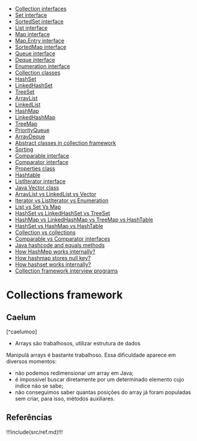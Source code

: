<ul>
    <li><a href="https://www.w3schools.blog/collection-interfaces-in-java">Collection interfaces</a></li>
    <li><a href="https://www.w3schools.blog/set-interface-in-java">Set interface</a></li>
    <li><a href="https://www.w3schools.blog/sortedset-interface-in-java">SortedSet interface</a></li>
    <li><a href="https://www.w3schools.blog/list-interface-in-java">List interface</a></li>
    <li><a href="https://www.w3schools.blog/map-interface-in-java">Map interface</a></li>
    <li><a href="https://www.w3schools.blog/map-entry-interface-in-java">Map.Entry interface</a></li>
    <li><a href="https://www.w3schools.blog/sortedmap-interface-in-java">SortedMap interface</a></li>
    <li><a href="https://www.w3schools.blog/queue-interface-in-java">Queue interface</a></li>
    <li><a href="https://www.w3schools.blog/deque-interface-in-java">Deque interface</a></li>
    <li><a href="https://www.w3schools.blog/enumeration-interface-in-java">Enumeration interface</a></li>
    <li><a href="https://www.w3schools.blog/collection-classes-in-java">Collection classes</a></li>
    <li><a href="https://www.w3schools.blog/hashset-in-java">HashSet</a></li>
    <li><a href="https://www.w3schools.blog/linkedhashset-in-java">LinkedHashSet</a></li>
    <li><a href="https://www.w3schools.blog/treeset-in-java">TreeSet</a></li>
    <li><a href="https://www.w3schools.blog/arraylist-in-java">ArrayList</a></li>
    <li><a href="https://www.w3schools.blog/linkedlist-in-java">LinkedList</a></li>
    <li><a href="https://www.w3schools.blog/hashmap-in-java">HashMap</a></li>
    <li><a href="https://www.w3schools.blog/linkedhashmap-in-java">LinkedHashMap</a></li>
    <li><a href="https://www.w3schools.blog/treemap-in-java">TreeMap</a></li>
    <li><a href="https://www.w3schools.blog/priorityqueue-in-java">PriorityQueue</a></li>
    <li><a href="https://www.w3schools.blog/arraydeque-in-java">ArrayDeque</a></li>
    <li><a href="https://www.w3schools.blog/abstract-classes-in-collection-framework">Abstract classes in collection
            framework</a></li>
    <li><a href="https://www.w3schools.blog/sorting-in-collection-framework">Sorting</a></li>
    <li><a href="https://www.w3schools.blog/comparable-interface-in-java">Comparable interface</a></li>
    <li><a href="https://www.w3schools.blog/comparator-interface-in-java">Comparator interface</a></li>
    <li><a href="https://www.w3schools.blog/properties-class-in-java">Properties class</a></li>
    <li><a href="https://www.w3schools.blog/hashtable-in-java">Hashtable</a></li>
    <li><a href="https://www.w3schools.blog/listiterator-interface-in-java">ListIterator interface</a></li>
    <li><a href="https://www.w3schools.blog/java-vector-class-example">Java Vector class</a></li>
    <li><a href="https://www.w3schools.blog/arraylist-linkedlist-vector-java">ArrayList vs LinkedList vs Vector</a></li>
    <li><a href="https://www.w3schools.blog/iterator-listiterator-enumeration-java">Iterator vs ListIterator vs
            Enumeration</a></li>
    <li><a href="https://www.w3schools.blog/list-set-map-java">List vs Set Vs Map</a></li>
    <li><a href="https://www.w3schools.blog/hashset-linkedhashset-treeset-java">HashSet vs LinkedHashSet vs TreeSet</a>
    </li>
    <li><a href="https://www.w3schools.blog/hashmap-linkedhashmap-treemap-hashtable-java">HashMap vs LinkedHashMap vs
            TreeMap vs HashTable</a></li>
    <li><a href="https://www.w3schools.blog/hashset-hashmap-hashtable-java">HashSet vs HashMap vs HashTable</a></li>
    <li><a href="https://www.w3schools.blog/collection-collections-java">Collection vs collections</a></li>
    <li><a href="https://www.w3schools.blog/comparable-comparator-java">Comparable vs Comparator interfaces</a></li>
    <li><a href="https://www.w3schools.blog/hashcode-equals-java">Java hashcode and equals methods</a></li>
    <li><a href="https://www.w3schools.blog/hashmap-internal-working-java">How HashMep works internally?</a></li>
    <li><a href="https://www.w3schools.blog/how-hashmap-stores-null-key">How hashmap stores null key?</a></li>
    <li><a href="https://www.w3schools.blog/how-hashset-works-internally-in-java">How hashset works internally?</a></li>
    <li><a href="https://www.w3schools.blog/collection-framework-interview-programs-in-java">Collection framework
            interview programs</a></li>
</ul>

# Collections framework

## Caelum 

[^caelumoo]


- Arrays são trabalhosos, utilizar estrutura de dados

Manipulá arrays é bastante trabalhoso. Essa dificuldade aparece em diversos momentos:
- não podemos redimensionar um array em Java;
- é impossível buscar diretamente por um determinado elemento cujo índice não se sabe;
- não conseguimos saber quantas posições do array já foram populadas sem criar, para isso, métodos auxiliares.


## Referências

!!!include(src/ref.md)!!!
